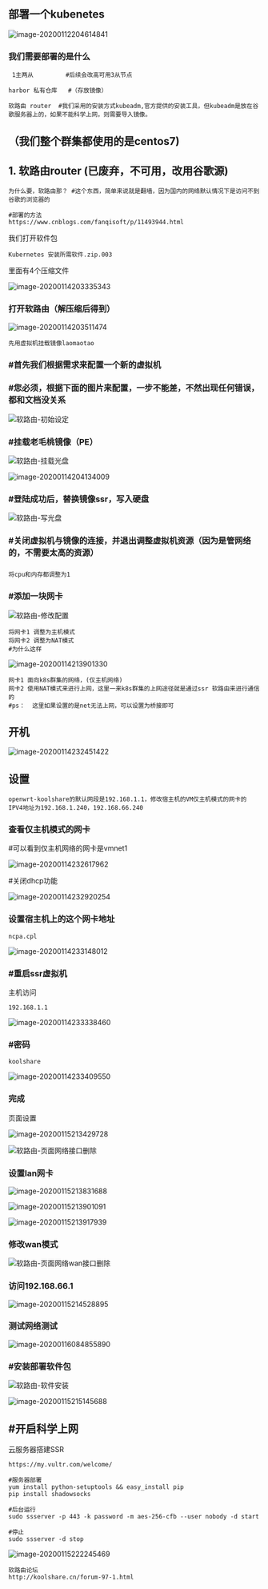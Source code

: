 ## 部署一个kubenetes



![image-20200112204614841](image/image-20200112204614841.png)

### 我们需要部署的是什么

```mysql
 1主两从         #后续会改高可用3从节点

harbor 私有仓库   #（存放镜像）

软路由 router  #我们采用的安装方式kubeadm,官方提供的安装工具，但kubeadm是放在谷歌服务器上的，如果不能科学上网，则需要导入镜像。
```

## （我们整个群集都使用的是centos7)



## 1. 软路由router  (已废弃，不可用，改用谷歌源)

```mysql
为什么要，软路由那？ #这个东西，简单来说就是翻墙，因为国内的网络默认情况下是访问不到谷歌的浏览器的

#部署的方法
https://www.cnblogs.com/fanqisoft/p/11493944.html
```

我们打开软件包

```
Kubernetes 安装所需软件.zip.003
```

里面有4个压缩文件

![image-20200114203335343](image/image-20200114203335343.png)

### 打开软路由（解压缩后得到）

![image-20200114203511474](image/image-20200114203511474.png)

```
先用虚拟机挂载镜像laomaotao
```

### #首先我们根据需求来配置一个新的虚拟机

### #您必须，根据下面的图片来配置，一步不能差，不然出现任何错误，都和文档没关系

![软路由-初始设定](image/%E8%BD%AF%E8%B7%AF%E7%94%B1-%E5%88%9D%E5%A7%8B%E8%AE%BE%E5%AE%9A.gif)





### #挂载老毛桃镜像（PE）

![软路由-挂载光盘](image/%E8%BD%AF%E8%B7%AF%E7%94%B1-%E6%8C%82%E8%BD%BD%E5%85%89%E7%9B%98.gif)

![image-20200114204134009](image/image-20200114204134009.png)



### #登陆成功后，替换镜像ssr，写入硬盘

![软路由-写光盘](image/%E8%BD%AF%E8%B7%AF%E7%94%B1-%E5%86%99%E5%85%89%E7%9B%98.gif)



### #关闭虚拟机与镜像的连接，并退出调整虚拟机资源（因为是管网络的，不需要太高的资源）

### 

```
将cpu和内存都调整为1
```

### #添加一块网卡

![软路由-修改配置](image/%E8%BD%AF%E8%B7%AF%E7%94%B1-%E4%BF%AE%E6%94%B9%E9%85%8D%E7%BD%AE.gif)





```mysql
将网卡1 调整为主机模式
将网卡2 调整为NAT模式
#为什么这样
```



![image-20200114213901330](image/image-20200114213901330.png)

```mysql
网卡1 面向k8s群集的网络，(仅主机网络)
网卡2 使用NAT模式来进行上网，这里一来k8s群集的上网途径就是通过ssr 软路由来进行通信的
#ps：  这里如果设置的是net无法上网，可以设置为桥接即可
```

## 开机

![image-20200114232451422](image/image-20200114232451422.png)





## 设置

```
openwrt-koolshare的默认网段是192.168.1.1，修改宿主机的VM仅主机模式的网卡的IPV4地址为192.168.1.240，192.168.66.240
```

### 查看仅主机模式的网卡

#可以看到仅主机网络的网卡是vmnet1

![image-20200114232617962](image/image-20200114232617962.png)

#关闭dhcp功能

![image-20200114232920254](image/image-20200114232920254.png)

### 设置宿主机上的这个网卡地址

```
ncpa.cpl
```

![image-20200114233148012](image/image-20200114233148012.png)



### #重启ssr虚拟机

主机访问

```
192.168.1.1
```

![image-20200114233338460](image/image-20200114233338460.png)

### #密码

```
koolshare
```

![image-20200114233409550](image/image-20200114233409550.png)



### 完成



页面设置

![image-20200115213429728](image/image-20200115213429728.png)



![软路由-页面网络接口删除](image/%E8%BD%AF%E8%B7%AF%E7%94%B1-%E9%A1%B5%E9%9D%A2%E7%BD%91%E7%BB%9C%E6%8E%A5%E5%8F%A3%E5%88%A0%E9%99%A4.gif)



### 设置lan网卡

![image-20200115213831688](image/image-20200115213831688.png)

![image-20200115213901091](image/image-20200115213901091.png)

![image-20200115213917939](image/image-20200115213917939.png)



### 修改wan模式

![软路由-页面网络wan接口删除](image/%E8%BD%AF%E8%B7%AF%E7%94%B1-%E9%A1%B5%E9%9D%A2%E7%BD%91%E7%BB%9Cwan%E6%8E%A5%E5%8F%A3%E5%88%A0%E9%99%A4.gif)



### 访问192.168.66.1

![image-20200115214528895](image/image-20200115214528895.png)



### 测试网络测试

![image-20200116084855890](image/image-20200116084855890.png)



### #安装部署软件包

![软路由-软件安装](image/%E8%BD%AF%E8%B7%AF%E7%94%B1-%E8%BD%AF%E4%BB%B6%E5%AE%89%E8%A3%85.gif)





![image-20200115215145688](image/image-20200115215145688.png)





## #开启科学上网

云服务器搭建SSR

```
https://my.vultr.com/welcome/

#服务器部署
yum install python-setuptools && easy_install pip
pip install shadowsocks

#后台运行
sudo ssserver -p 443 -k password -m aes-256-cfb --user nobody -d start

#停止
sudo ssserver -d stop
```

![image-20200115222245469](image/image-20200115222245469.png)

```
软路由论坛
http://koolshare.cn/forum-97-1.html
```







